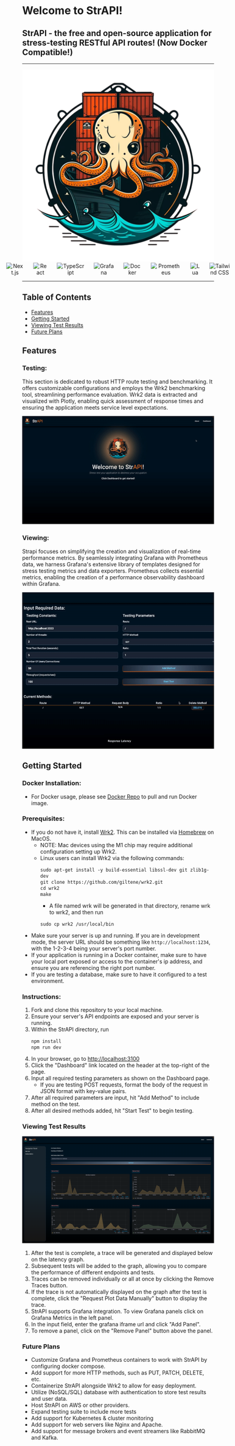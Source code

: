 # Welcome to StrAPI!

## StrAPI - the free and open-source application for stress-testing RESTful API routes! (Now Docker Compatible!)

---

<div align="center">
  <img src="./public/logo_512.png">
</div>
<div align="center" style="display: flex; justify-content: center; align-items: center; gap: 25px;">
  <!-- Next.js -->
  <img src="https://img.shields.io/badge/-Next.js-black?logo=next.js&logoColor=white&style=flat" alt="Next.js">
  
  <!-- React -->
  <img src="https://img.shields.io/badge/-React_JS-61DAFB?logo=react&logoColor=white&style=flat" alt="React">
  <!-- TypeScript -->
  <img src="https://img.shields.io/badge/-TypeScript-007ACC?logo=typescript&logoColor=white&style=flat" alt="TypeScript">
  <!-- Grafana -->
  <img src="https://img.shields.io/badge/-Grafana-F46800?logo=grafana&logoColor=white&style=flat" alt="Grafana">
  <!-- Docker -->
  <img src="https://img.shields.io/badge/-Docker-2496ED?logo=docker&logoColor=white&style=flat" alt="Docker">
  <!-- Prometheus -->
  <img src="https://img.shields.io/badge/-Prometheus-E6522C?logo=prometheus&logoColor=white&style=flat" alt="Prometheus">
  <!-- Lua -->
  <img src="https://img.shields.io/badge/-Lua-2C2D72?logo=lua&logoColor=white&style=flat" alt="Lua">
  <!-- Tailwind CSS -->
  <img src="https://img.shields.io/badge/-Tailwind_CSS-38B2AC?logo=tailwind-css&logoColor=white&style=flat" alt="Tailwind CSS">
</div>

---

## Table of Contents

- [Features](#features)
- [Getting Started](#getting-started)
- [Viewing Test Results](#viewing-test-results)
- [Future Plans](#future-plans)
## Features

### Testing:
This section is dedicated to robust HTTP route testing and benchmarking. It offers customizable configurations and employs the Wrk2 benchmarking tool, streamlining performance evaluation. Wrk2 data is extracted and visualized with Plotly, enabling quick assessment of response times and ensuring the application meets service level expectations.

 ![Alt Text](/public/run-first-test.gif)

### Viewing:
Strapi focuses on simplifying the creation and visualization of real-time performance metrics. By seamlessly integrating Grafana with Prometheus data, we harness Grafana's extensive library of templates designed for stress testing metrics and data exporters. Prometheus collects essential metrics, enabling the creation of a performance observability dashboard within Grafana.

![Alt Text](/public/run-multiple-tests.gif)

## Getting Started

### Docker Installation:
- For Docker usage, please see <a href = 'https://hub.docker.com/r/choopi/strapi'>Docker Repo</a> to pull and run Docker image.

### Prerequisites:

- If you do not have it, install <a href='https://github.com/giltene/wrk2'>Wrk2</a>. This can be installed via <a href='https://brew.sh/'>Homebrew</a> on MacOS.
  - NOTE: Mac devices using the M1 chip may require additional configuration setting up Wrk2.
  - Linux users can install Wrk2 via the following commands:
    ```
    sudo apt-get install -y build-essential libssl-dev git zlib1g-dev
    git clone https://github.com/giltene/wrk2.git
    cd wrk2
    make
    ```
    - A file named wrk will be generated in that directory, rename wrk to wrk2, and then run
    ```
    sudo cp wrk2 /usr/local/bin
    ```
- Make sure your server is up and running. If you are in development mode, the server URL should be something like `http://localhost:1234`, with the 1-2-3-4 being your server's port number.
- If your application is running in a Docker container, make sure to have your local port exposed or access to the container's ip address, and ensure you are referencing the right port number.
- If you are testing a database, make sure to have it configured to a test environment.

### Instructions:

1. Fork and clone this repository to your local machine.
2. Ensure your server's API endpoints are exposed and your server is running.
3. Within the StrAPI directory, run
   ```
   npm install
   npm run dev
   ```
4. In your browser, go to <a href="http://localhost:3100">http://localhost:3100</a>
5. Click the "Dashboard" link located on the header at the top-right of the page.
6. Input all required testing parameters as shown on the Dashboard page.
   - If you are testing POST requests, format the body of the request in JSON format with key-value pairs.
7. After all required parameters are input, hit "Add Method" to include method on the test.
8. After all desired methods added, hit "Start Test" to begin testing.
  

### Viewing Test Results
![Alt Text](/public/grafana-metrics.png)
1. After the test is complete, a trace will be generated and displayed below on the latency graph.
2. Subsequent tests will be added to the graph, allowing you to compare the performance of different endpoints and tests.
3. Traces can be removed individually or all at once by clicking the Remove Traces button.
4. If the trace is not automatically displayed on the graph after the test is complete, click the "Request Plot Data Manually" button to display the trace.
5. StrAPI supports Grafana integration. To view Grafana panels click on Grafana Metrics in the left panel.
6. In the input field, enter the grafana iframe url and click "Add Panel".
7. To remove a panel, click on the "Remove Panel" button above the panel.
   

### Future Plans

- Customize Grafana and Prometheus containers to work with StrAPI by configuring docker compose.
- Add support for more HTTP methods, such as PUT, PATCH, DELETE, etc.
- Containerize StrAPI alongside Wrk2 to allow for easy deployment.
- Utilize (NoSQL/SQL) database with authentication to store test results and user data.
- Host StrAPI on AWS or other providers.
- Expand testing suite to include more tests
- Add support for Kubernetes & cluster monitoring
- Add support for web servers like Nginx and Apache.
- Add support for message brokers and event streamers like RabbitMQ and Kafka.
